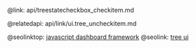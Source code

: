 @link: api/treestatecheckbox_checkitem.md

@relatedapi:
	api/link/ui.tree_uncheckitem.md

@seolinktop: [javascript dashboard framework](https://webix.com)
@seolink: [tree ui](https://webix.com/widget/tree/)